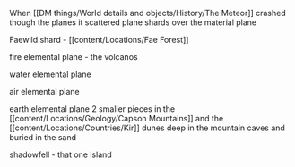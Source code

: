 When [[DM things/World details and objects/History/The Meteor]] crashed though the planes it scattered plane shards over the material plane

Faewild shard - [[content/Locations/Fae Forest]]

fire elemental plane - the volcanos 

water elemental plane

air elemental plane

earth elemental plane
    2 smaller pieces in the [[content/Locations/Geology/Capson Mountains]] and the [[content/Locations/Countries/Kir]] dunes
    deep in the mountain caves and buried in the sand

shadowfell - that one island


